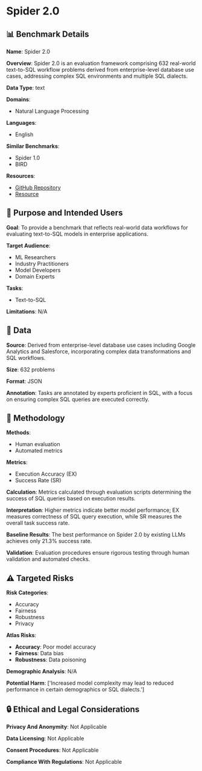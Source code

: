 # Spider 2.0

## 📊 Benchmark Details

**Name**: Spider 2.0

**Overview**: Spider 2.0 is an evaluation framework comprising 632 real-world text-to-SQL workflow problems derived from enterprise-level database use cases, addressing complex SQL environments and multiple SQL dialects.

**Data Type**: text

**Domains**:
- Natural Language Processing

**Languages**:
- English

**Similar Benchmarks**:
- Spider 1.0
- BIRD

**Resources**:
- [GitHub Repository](https://github.com/sparrell/spider2-sql)
- [Resource](https://spider2-sql.github.io)

## 🎯 Purpose and Intended Users

**Goal**: To provide a benchmark that reflects real-world data workflows for evaluating text-to-SQL models in enterprise applications.

**Target Audience**:
- ML Researchers
- Industry Practitioners
- Model Developers
- Domain Experts

**Tasks**:
- Text-to-SQL

**Limitations**: N/A

## 💾 Data

**Source**: Derived from enterprise-level database use cases including Google Analytics and Salesforce, incorporating complex data transformations and SQL workflows.

**Size**: 632 problems

**Format**: JSON

**Annotation**: Tasks are annotated by experts proficient in SQL, with a focus on ensuring complex SQL queries are executed correctly.

## 🔬 Methodology

**Methods**:
- Human evaluation
- Automated metrics

**Metrics**:
- Execution Accuracy (EX)
- Success Rate (SR)

**Calculation**: Metrics calculated through evaluation scripts determining the success of SQL queries based on execution results.

**Interpretation**: Higher metrics indicate better model performance; EX measures correctness of SQL query execution, while SR measures the overall task success rate.

**Baseline Results**: The best performance on Spider 2.0 by existing LLMs achieves only 21.3% success rate.

**Validation**: Evaluation procedures ensure rigorous testing through human validation and automated checks.

## ⚠️ Targeted Risks

**Risk Categories**:
- Accuracy
- Fairness
- Robustness
- Privacy

**Atlas Risks**:
- **Accuracy**: Poor model accuracy
- **Fairness**: Data bias
- **Robustness**: Data poisoning

**Demographic Analysis**: N/A

**Potential Harm**: ['Increased model complexity may lead to reduced performance in certain demographics or SQL dialects.']

## 🔒 Ethical and Legal Considerations

**Privacy And Anonymity**: Not Applicable

**Data Licensing**: Not Applicable

**Consent Procedures**: Not Applicable

**Compliance With Regulations**: Not Applicable
